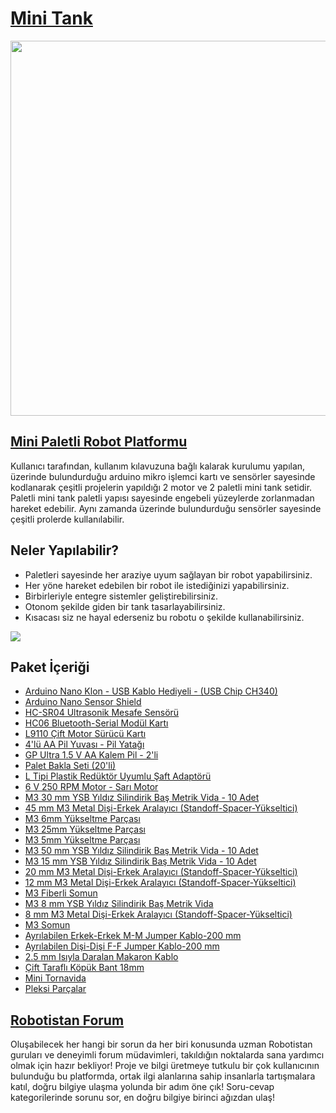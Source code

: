 # [Mini Tank](https://www.robotistan.com/mini-paletli-robot-platformu-elektronikli "Heading link")

<img src="https://www.robotistan.com/Data/EditorFiles/mini-tank.jpg" width="600" height="600">

## [Mini Paletli Robot Platformu](https://www.robotistan.com/mini-paletli-robot-platformu-elektroniksiz "Heading link")

Kullanıcı tarafından, kullanım kılavuzuna bağlı kalarak kurulumu yapılan, üzerinde bulundurduğu arduino mikro işlemci kartı ve sensörler sayesinde kodlanarak çeşitli projelerin yapıldığı 2 motor ve 2 paletli mini tank setidir.
Paletli mini tank paletli yapısı sayesinde engebeli yüzeylerde zorlanmadan hareket edebilir. Aynı zamanda üzerinde bulundurduğu sensörler sayesinde çeşitli prolerde kullanılabilir. 


## Neler Yapılabilir?

- Paletleri sayesinde her araziye uyum sağlayan bir robot yapabilirsiniz.
- Her yöne hareket edebilen bir robot ile istediğinizi yapabilirsiniz.
- Birbirleriyle entegre sistemler geliştirebilirsiniz.
- Otonom şekilde giden bir tank tasarlayabilirsiniz.
- Kısacası siz ne hayal ederseniz bu robotu o şekilde kullanabilirsiniz.

[![](https://img.youtube.com/vi/CNxq6mdhXd4/0.jpg)](https://www.youtube.com/watch?v=CNxq6mdhXd4)



## Paket İçeriği

- [Arduino Nano Klon - USB Kablo Hediyeli - (USB Chip CH340)](https://www.robotistan.com/arduino-nano "Heading Link")
- [Arduino Nano Sensor Shield](https://www.robotistan.com/arduino-nano-proto-shield-1 "Heading Link")
- [HC-SR04 Ultrasonik Mesafe Sensörü](https://www.robotistan.com/hc-sr04-ultrasonik-mesafe-sensoru "Heading Link")
- [HC06 Bluetooth-Serial Modül Kartı](https://www.robotistan.com/kablolu-hc06-bluetooth-serial-modul-karti-hc06-bluetooth-to-serial-port-m "Heading Link")
- [L9110 Çift Motor Sürücü Kartı](https://www.robotistan.com/l9110-cift-motor-surucu-karti "Heading Link")
- [4'lü AA Pil Yuvası - Pil Yatağı](https://www.robotistan.com/4lu-aa-pil-yuvasi "Heading Link")
- [GP Ultra 1.5 V AA Kalem Pil - 2'li](https://www.robotistan.com/gp-ultra-15v-aa-pil-2li "Heading Link")
- [Palet Bakla Seti (20'li)](https://www.robotistan.com/palet-bakla-seti-20li "Heading Link")
- [L Tipi Plastik Redüktör Uyumlu Şaft Adaptörü](https://www.robotistan.com/l-tipi-plastik-reduktor-uyumlu-saft-adaptoru-10024 "Heading Link")
- [6 V 250 RPM Motor - Sarı Motor](https://www.robotistan.com/6-v-250-rpm-motor-sari-motor "Heading Link")
- [M3 30 mm YSB Yıldız Silindirik Baş Metrik Vida - 10 Adet](https://www.robotistan.com/m3-30mm-ysb-yildiz-silindirik-bas-metrik-vida-10-adet "Heading Link")
- [45 mm M3 Metal Dişi-Erkek Aralayıcı (Standoff-Spacer-Yükseltici)](https://www.robotistan.com/45mm-m3-metal-disi-erkek-aralayici-standoff-paketi-4-adet "Heading Link")
- [M3 6mm Yükseltme Parçası](https://www.robotistan.com/635mm-yukseltme-parcasi-yp-706 "Heading Link")
- [M3 25mm Yükseltme Parçası](https://www.robotistan.com/25-mm-yukseltme-parcasi "Heading Link")
- [M3 5mm Yükseltme Parçası](https://www.robotistan.com/5-mm-yukseltme-parcasi-yp-705 "Heading Link")
- [M3 50 mm YSB Yıldız Silindirik Baş Metrik Vida - 10 Adet](https://www.robotistan.com/m3-50mm-ysb-yildiz-silindirik-bas-metrik-vida-10-adet "Heading Link")
- [M3 15 mm YSB Yıldız Silindirik Baş Metrik Vida - 10 Adet](https://www.robotistan.com/m3-15mm-ysb-yildiz-silindirik-bas-metrik-vida-10-adet "Heading Link")
- [20 mm M3 Metal Dişi-Erkek Aralayıcı (Standoff-Spacer-Yükseltici)](https://www.robotistan.com/20mm-m3-metal-disi-erkek-aralayici-standoff-paketi-4-adet "Heading Link")
- [12 mm M3 Metal Dişi-Erkek Aralayıcı (Standoff-Spacer-Yükseltici)](https://www.robotistan.com/12mm-m3-metal-disi-erkek-aralayici-standoff-paketi-4-adet "Heading Link")
- [M3 Fiberli Somun](https://www.robotistan.com/m3-fiberli-somun-10-adet "Heading Link")
- [M3 8 mm YSB Yıldız Silindirik Baş Metrik Vida](https://www.robotistan.com/m3-8mm-ysb-yildiz-silindirik-bas-metrik-vida-10-adet "Heading Link")
- [8 mm M3 Metal Dişi-Erkek Aralayıcı (Standoff-Spacer-Yükseltici)](https://www.robotistan.com/8mm-m3-metal-disi-erkek-aralayici-standoff-paketi-4-adet "Heading Link")
- [M3 Somun](https://www.robotistan.com/m3-somun-50-adet "Heading Link")
- [Ayrılabilen Erkek-Erkek M-M Jumper Kablo-200 mm](https://www.robotistan.com/40-pin-ayrilabilen-erkek-erkek-m-m-jumper-kablo-200-mm "Heading Link")
- [Ayrılabilen Dişi-Dişi F-F Jumper Kablo-200 mm](https://www.robotistan.com/40-pin-ayrilabilen-disi-disi-f-f-jumper-kablo-200-mm "Heading Link")
- [2.5 mm Isıyla Daralan Makaron Kablo ](https://www.robotistan.com/25-mm-makaron-1-metre "Heading Link")
- [Çift Taraflı Köpük Bant 18mm ](https://www.robotistan.com/cift-tarafli-kopuk-bant "Heading Link")
- [Mini Tornavida](https://www.robotistan.com/proskit-8pk-509-6-parca-tornavida-seti "Heading Link")
- [Pleksi Parçalar](https://www.robotistan.com/mini-paletli-robot-platformu-elektroniksiz "Heading Link")

## [Robotistan Forum](https://forum.robotistan.com/ "Robotistan Forum")
Oluşabilecek her hangi bir sorun da her biri konusunda uzman Robotistan guruları ve deneyimli forum müdavimleri, takıldığın noktalarda sana yardımcı olmak için hazır bekliyor! Proje ve bilgi üretmeye tutkulu bir çok kullanıcının bulunduğu bu platformda, ortak ilgi alanlarına sahip insanlarla tartışmalara katıl, doğru bilgiye ulaşma yolunda bir adım öne çık! Soru-cevap kategorilerinde sorunu sor, en doğru bilgiye birinci ağızdan ulaş!
